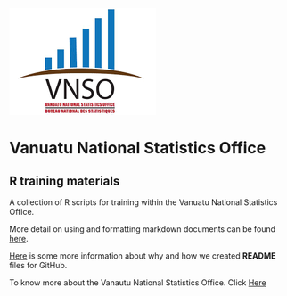 ![logo](logos/vnso_logo.png)

# Vanuatu National Statistics Office

## R training materials

A collection of R scripts for training within the Vanuatu National Statistics Office. 

More detail on using and formatting markdown documents can be found [here](https://help.github.com/en/github/writing-on-github/basic-writing-and-formatting-syntax).

[Here](https://help.github.com/en/github/creating-cloning-and-archiving-repositories/about-readmes) is some more information about why and how we created **README** files for GitHub.

To know more about the Vanautu National Statistics Office. Click [Here](https://vnso.gov.vu)

